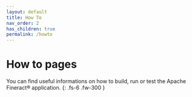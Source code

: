 ```yaml
---
layout: default
title: How To
nav_order: 2
has_children: true
permalink: /howto
---
```


# How to pages

You can find useful informations on how to build, run or test the Apache Fineract® application.
{: .fs-6 .fw-300 }
